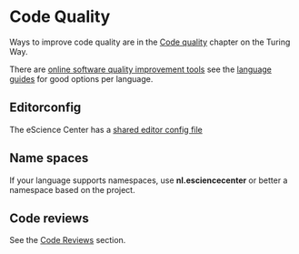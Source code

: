 # Code Quality

Ways to improve code quality are in the [Code quality](https://book.the-turing-way.org//reproducible-research/code-quality.html) chapter on the Turing Way.

There are [online software quality improvement tools](https://book.the-turing-way.org/reproducible-research/code-quality/code-quality-style.html#online-services-providing-software-quality-checks) see the [language guides](/language_guides/languages_overview.md) for good options per language.

## Editorconfig

The eScience Center has a [shared editor config file](https://raw.githubusercontent.com/NLeSC/exemplum/master/.editorconfig)

## Name spaces

If your language supports namespaces, use **nl.esciencecenter** or better a namespace based on the project.

## Code reviews

See the [Code Reviews](code_review.md) section.
